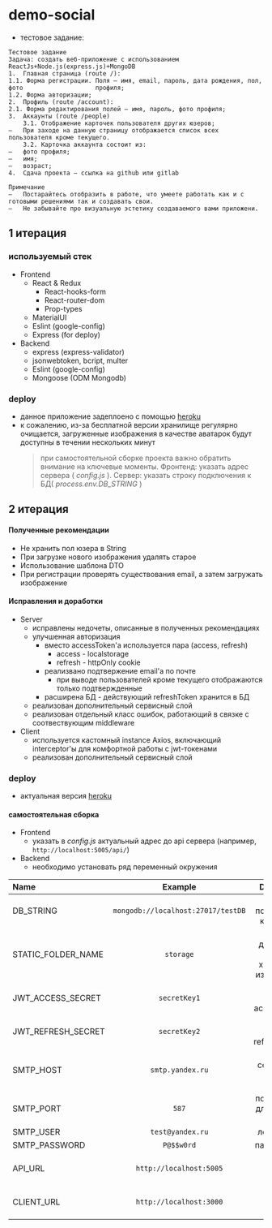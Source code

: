 # demo-social

- тестовое задание:

```
Тестовое задание
Задача: создать веб-приложение с использованием 	 	 	       					   ReactJs+Node.js(express.js)+MongoDB
1.	Главная страница (route /):
1.1. Форма регистрации. Поля – имя, email, пароль, дата рождения, пол, фото 	 		       профиля;
1.2. Форма авторизации;
2. 	Профиль (route /account):
2.1. Форма редактирования полей – имя, пароль, фото профиля;
3.	Аккаунты (route /people)
	3.1. Отображение карточек пользователя других юзеров;
–	При заходе на данную страницу отображается список всех пользователя кроме текущего.
	3.2. Карточка аккаунта состоит из:
–	фото профиля;
–	имя;
–	возраст;
4.	Сдача проекта – ссылка на github или gitlab

Примечание
–	Постарайтесь отобразить в работе, что умеете работать как и с готовыми решениями так и создавать свои.
–	Не забывайте про визуальную эстетику создаваемого вами приложени.

```

## 1 итерация

### используемый стек

- Frontend
  - React & Redux
    - React-hooks-form
    - React-router-dom
    - Prop-types
  - MaterialUI
  - Eslint (google-config)
  - Express (for deploy)
- Backend
  - express (express-validator)
  - jsonwebtoken, bcript, multer
  - Eslint (google-config)
  - Mongoose (ODM Mongodb)

### deploy

- данное приложение задеплоено с помощью [heroku](https://mini-social-project.herokuapp.com/)
- к сожалению, из-за бесплатной версии хранилище регулярно очищается, загруженные изображения в качестве аватарок будут доступны в течении нескольких минут
  > при самостоятельной сборке проекта важно обратить внимание на ключевые моменты. Фронтенд: указать адрес сервера ( _config.js_ ). Сервер: указать строку подключения к БД( _process.env.DB_STRING_ )

## 2 итерация

#### Полученные рекомендации

- Не хранить пол юзера в String
- При загрузке нового изображения удалять старое
- Использование шаблона DTO
- При регистрации проверять существования email, а затем загружать изображение

#### Исправления и доработки

- Server
  - исправлены недочеты, описанные в полученных рекомендациях
  - улучшенная авторизация
    - вместо accessToken'a используется пара (access, refresh)
      - access - localstorage
      - refresh - httpOnly cookie
    - реализвано подтвержение email'a по почте
      - при выводе пользователей кроме текущего отображаются только подтвержденные
    - расширена БД - действующий refreshToken хранится в БД
  - реализован дополнительный сервисный слой
  - реализован отдельный класс ошибок, работающий в связке с соотвествующим middleware
- Client
  - используется кастомный instance Axios, включающий interceptor'ы для комфортной работы с jwt-токенами
  - реализован дополнительный сервисный слой

### deploy

- актуальная версия [heroku](https://demo-social-client.herokuapp.com/)

#### самостоятельная сборка

- Frontend
  - указать в _config.js_ актуальный адрес до api сервера (например, `http://localhost:5005/api/`)
- Backend
  - необходимо установать ряд переменный окружения

| Name               |              Example               |                Description                |
| :----------------- | :--------------------------------: | :---------------------------------------: |
| DB_STRING          | `mongodb://localhost:27017/testDB` |       строка подключения к MongoDB        |
| STATIC_FOLDER_NAME |             `storage`              | имя директории для хрананения изображения |
| JWT_ACCESS_SECRET  |            `secretKey1`            |      ключ для подписи accessToken'а       |
| JWT_REFRESH_SECRET |            `secretKey2`            |      ключ для подписи refreshToken'а      |
| SMTP_HOST          |          `smtp.yandex.ru`          |     адрес сервера для отправки почты      |
| SMTP_PORT          |               `587`                |      порт сервера для отправки почты      |
| SMTP_USER          |          `test@yandex.ru`          |                логин почты                |
| SMTP_PASSWORD      |             `P@$$w0rd`             |               пароль почты                |
| API_URL            |      `http://localhost:5005`       |           текущий адрес сервера           |
| CLIENT_URL         |      `http://localhost:3000`       |           текущий адрес клиента           |
